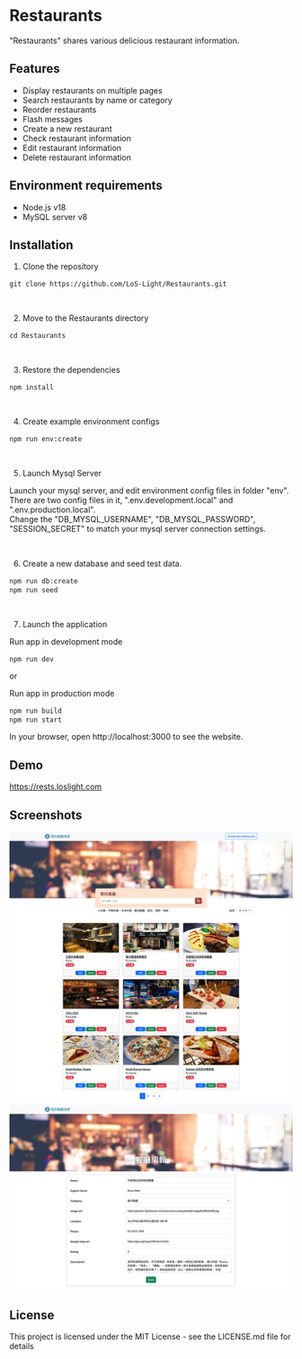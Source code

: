 # Restaurants

"Restaurants" shares various delicious restaurant information.

## Features

-   Display restaurants on multiple pages
-   Search restaurants by name or category
-   Reorder restaurants
-   Flash messages
-   Create a new restaurant
-   Check restaurant information
-   Edit restaurant information
-   Delete restaurant information

## Environment requirements

-   Node.js v18
-   MySQL server v8

## Installation

1. Clone the repository

```
git clone https://github.com/LoS-Light/Restaurants.git
```

<br />

2. Move to the Restaurants directory

```
cd Restaurants
```

<br />

3. Restore the dependencies

```
npm install
```

<br />

4. Create example environment configs

```
npm run env:create
```

<br />

5. Launch Mysql Server

Launch your mysql server, and edit environment config files in folder "env".<br />
There are two config files in it, ".env.development.local" and ".env.production.local".<br />
Change the "DB_MYSQL_USERNAME", "DB_MYSQL_PASSWORD", "SESSION_SECRET" to match your mysql server connection settings.

<br />

6. Create a new database and seed test data.

```
npm run db:create
npm run seed
```

<br />

7. Launch the application

Run app in development mode

```
npm run dev
```

or

Run app in production mode

```
npm run build
npm run start
```

In your browser, open http://localhost:3000 to see the website.

## Demo

https://rests.loslight.com

## Screenshots

![image](https://github.com/LoS-Light/Restaurants/blob/main/screenshots/restaurants-01.jpg)
![image](https://github.com/LoS-Light/Restaurants/blob/main/screenshots/restaurants-02.jpg)

## License

This project is licensed under the MIT License - see the LICENSE.md file for details
